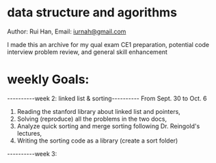 data structure and agorithms 
==============
Author: Rui Han,
Email: iurnah@gmail.com

I made this an archive for my qual exam CE1 preparation, potential code
interview problem review, and general skill enhancement  

weekly Goals:
=============

----------week 2: linked list & sorting----------
From Sept. 30 to Oct. 6

1. Reading the stanford library about linked list and pointers,
2. Solving (reproduce) all the problems in the two docs,
3. Analyze quick sorting and merge sorting following Dr. Reingold's lectures,
4. Writing the sorting code as a library (create a sort folder)

----------week 3:
